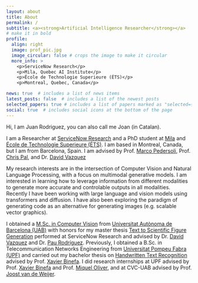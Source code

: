 ```yaml
---
layout: about
title: About
permalink: /
subtitle: <a><strong>Artificial Intelligence Researcher</strong></a>
# make it in bold
profile:
  align: right
  image: prof_pic.jpg
  image_circular: false # crops the image to make it circular
  more_info: >
    <p>ServiceNow Research</p>
    <p>Mila, Quebec AI Institute</p>
    <p>École de Technologie Superieure (ÉTS)</p>
    <p>Montreal, Quebec, Canada</p>

news: true  # includes a list of news items
latest_posts: false  # includes a list of the newest posts
selected_papers: true # includes a list of papers marked as "selected={true}"
social: true  # includes social icons at the bottom of the page
---
```


Hi, I am Juan Rodriguez, you can also call me Joan (in Catalan).

I am a Researcher at [ServiceNow Research](https://www.servicenow.com/company/research.html) and a PhD student at [Mila](https://mila.quebec/en/) and [École de Technologie Superieure (ÉTS)](https://www.etsmtl.ca/en/). I am based in Montreal, Canada, but I am from Barcelona, Spain. I am advised by Prof. [Marco Pedersoli](https://www.etsmtl.ca/en/research/professors/mpedersoli/), Prof. [Chris Pal](https://scholar.google.com/citations?user=1ScWJOoAAAAJ&hl=en), and Dr. [David Vazquez](https://scholar.google.ca/citations?user=1jHvtfsAAAAJ&hl=en)

My research interests are in the intersection of Computer Vision and Natural Language Processing, with a focus on multimodal generative models. I am interested in learning how to leverage information from different modalities to generate more accurate and controlable outputs in all modalities. Recently I have been working with large language and vision models using transformers and diffusion. I have also been exploring the paradigm of generating code as an alternative for generating images (e.g. scalable vector graphics).

I obtained a [M.Sc. in Computer Vision](https://mcv.uab.cat/) from [Universitat Autònoma de Barcelona (UAB)](https://www.uab.cat/en/) with honors for my master thesis [Text to Scientific Figure Generation](https://arxiv.org/abs/2210.11248) performed at ServiceNow Research and advised by Dr. [David Vazquez](https://scholar.google.ca/citations?user=1jHvtfsAAAAJ&hl=en) and Dr. [Pau Rodríguez](https://scholar.google.es/citations?user=IwBx73wAAAAJ&hl=ca). Previously, I obtained a B.Sc. in Telecommunication Networks Engineering from [Universitat Pompeu Fabra (UPF)](https://www.upf.edu/en/) and carried out my bachelor thesis on [Handwritten Text Recognition](https://repositori.upf.edu/bitstream/handle/10230/46220/Rodriguez_2020.pdf?sequence=1&isAllowed=y) advised by Prof. [Xavier Binefa](https://scholar.google.com/citations?user=1PId8CAAAAAJ&hl=en). I did research internships at UPF advised by Prof. [Xavier Binefa](https://scholar.google.com/citations?user=1PId8CAAAAAJ&hl=en) and Prof. [Miquel Oliver](https://www.upf.edu/web/miquel-oliver), and at CVC-UAB advised by Prof. [Joost van de Weijer](https://scholar.google.com/citations?user=Gsw2iUEAAAAJ&hl=ca).  